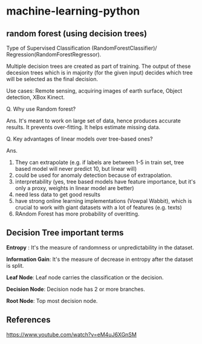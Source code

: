 # machine-learning-python

## random forest (using decision trees)

Type of Supervised Classification (RandomForestClassifier)/ Regression(RandomForestRegressor).

Multiple decision trees are created as part of training. The output of these decesion trees which is in majority (for the given input) decides which tree will be selected as the final decision.

Use cases: Remote sensing, acquiring images of earth surface, Object detection, XBox Kinect.

Q. Why use Random forest? 

Ans. It's meant to work on large set of data, hence produces accurate results. It prevents over-fitting. It helps estimate missing data.


Q. Key advantages of linear models over tree-based ones? 

Ans. 
1. They can extrapolate (e.g. if labels are between 1-5 in train set, tree based model will never predict 10, but linear will)
2. could be used for anomaly detection because of extrapolation.
3. interpretability (yes, tree based models have feature importance, but it's only a proxy, weights in linear model are better)
4. need less data to get good results
5. have strong online learning implementations (Vowpal Wabbit), which is crucial to work with giant datasets with a lot of features (e.g. texts)
6. RAndom Forest has more probability of overitting.

## Decision Tree important terms
**Entropy** : It's the measure of randomness or unpredictability in the dataset.

**Information Gain**: It's the measure of decrease in entropy after the dataset is split.

**Leaf Node**: Leaf node carries the classification or the decision.

**Decision Node**: Decision node has 2 or more branches.

**Root Node**: Top most decision node.


## References
https://www.youtube.com/watch?v=eM4uJ6XGnSM


